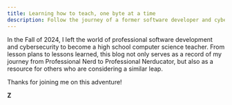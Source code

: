 ```yaml
---
title: Learning how to teach, one byte at a time
description: Follow the journey of a former software developer and cybersecurity expert as he transitions from maximizing shareholder value to teaching high school computer science.
---
```

In the Fall of 2024, I left the world of professional software development and cybersecurity to become a high school computer science teacher. From lesson plans to lessons learned, this blog not only serves as a record of my journey from Professional Nerd to Professional Nerducator, but also as a resource for others who are considering a similar leap.

Thanks for joining me on this adventure!

**Z**